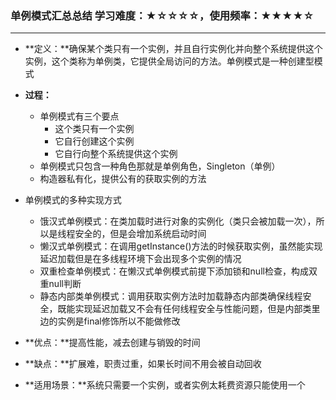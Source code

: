 ### 单例模式汇总总结	学习难度：★☆☆☆☆，使用频率：★★★★☆ 

***

* **定义：**确保某个类只有一个实例，并且自行实例化并向整个系统提供这个实例，这个类称为单例类，它提供全局访问的方法。单例模式是一种创建型模式

* **过程：**
  * 单例模式有三个要点
    * 这个类只有一个实例
    * 它自行创建这个实例
    * 它自行向整个系统提供这个实例
  * 单例模式只包含一种角色那就是单例角色，Singleton（单例）
  * 构造器私有化，提供公有的获取实例的方法
* 单例模式的多种实现方式
  * 饿汉式单例模式：在类加载时进行对象的实例化（类只会被加载一次），所以是线程安全的，但是会增加系统启动时间
  * 懒汉式单例模式：在调用getInstance()方法的时候获取实例，虽然能实现延迟加载但是在多线程环境下会出现多个实例的情况
  * 双重检查单例模式：在懒汉式单例模式前提下添加锁和null检查，构成双重null判断
  * 静态内部类单例模式：调用获取实例方法时加载静态内部类确保线程安全，既能实现延迟加载又不会有任何线程安全与性能问题，但是内部类里边的实例是final修饰所以不能做修改
* **优点：**提高性能，减去创建与销毁的时间
* **缺点：**扩展难，职责过重，如果长时间不用会被自动回收
* **适用场景：**系统只需要一个实例，或者实例太耗费资源只能使用一个